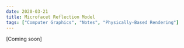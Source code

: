 ```yaml
---
date: 2020-03-21
title: Microfacet Reflection Model
tags: ["Computer Graphics", "Notes", "Physically-Based Rendering"]
--- 
```

[Coming soon]